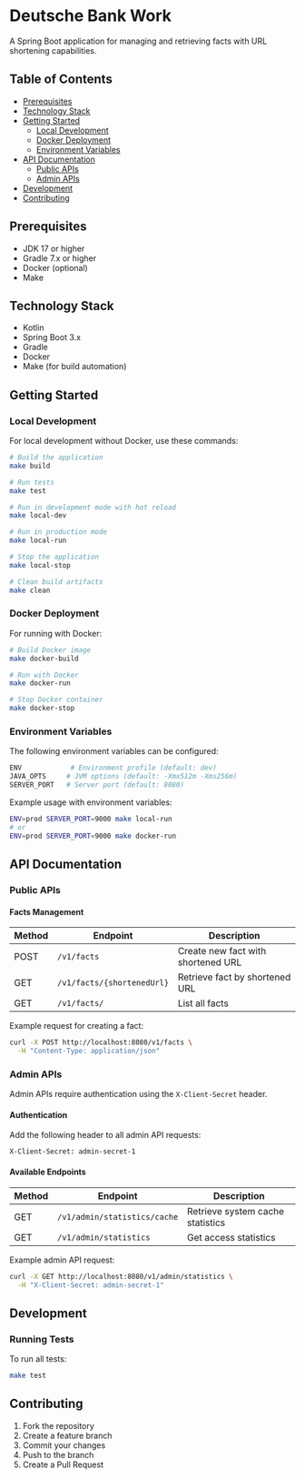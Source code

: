 # Deutsche Bank Work

A Spring Boot application for managing and retrieving facts with URL shortening capabilities.

## Table of Contents
- [Prerequisites](#prerequisites)
- [Technology Stack](#technology-stack)
- [Getting Started](#getting-started)
  - [Local Development](#local-development)
  - [Docker Deployment](#docker-deployment)
  - [Environment Variables](#environment-variables)
- [API Documentation](#api-documentation)
  - [Public APIs](#public-apis)
  - [Admin APIs](#admin-apis)
- [Development](#development)
- [Contributing](#contributing)

## Prerequisites

- JDK 17 or higher
- Gradle 7.x or higher
- Docker (optional)
- Make

## Technology Stack

- Kotlin
- Spring Boot 3.x
- Gradle
- Docker
- Make (for build automation)

## Getting Started

### Local Development

For local development without Docker, use these commands:

```bash
# Build the application
make build

# Run tests
make test

# Run in development mode with hot reload
make local-dev

# Run in production mode
make local-run

# Stop the application
make local-stop

# Clean build artifacts
make clean
```

### Docker Deployment

For running with Docker:

```bash
# Build Docker image
make docker-build

# Run with Docker
make docker-run

# Stop Docker container
make docker-stop
```

### Environment Variables

The following environment variables can be configured:

```bash
ENV            # Environment profile (default: dev)
JAVA_OPTS     # JVM options (default: -Xmx512m -Xms256m)
SERVER_PORT   # Server port (default: 8080)
```

Example usage with environment variables:
```bash
ENV=prod SERVER_PORT=9000 make local-run
# or
ENV=prod SERVER_PORT=9000 make docker-run
```

## API Documentation

### Public APIs

#### Facts Management

| Method | Endpoint | Description |
|--------|----------|-------------|
| POST | `/v1/facts` | Create new fact with shortened URL |
| GET | `/v1/facts/{shortenedUrl}` | Retrieve fact by shortened URL |
| GET | `/v1/facts/` | List all facts |

Example request for creating a fact:
```bash
curl -X POST http://localhost:8080/v1/facts \
  -H "Content-Type: application/json"
```

### Admin APIs

Admin APIs require authentication using the `X-Client-Secret` header.

#### Authentication

Add the following header to all admin API requests:
```
X-Client-Secret: admin-secret-1
```

#### Available Endpoints

| Method | Endpoint | Description |
|--------|----------|-------------|
| GET | `/v1/admin/statistics/cache` | Retrieve system cache statistics |
| GET | `/v1/admin/statistics` | Get access statistics |

Example admin API request:
```bash
curl -X GET http://localhost:8080/v1/admin/statistics \
  -H "X-Client-Secret: admin-secret-1"
```

## Development

### Running Tests

To run all tests:
```bash
make test
```

## Contributing

1. Fork the repository
2. Create a feature branch
3. Commit your changes
4. Push to the branch
5. Create a Pull Request
